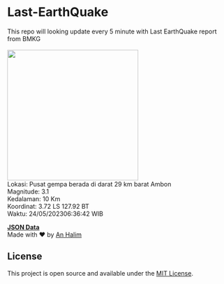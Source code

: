 # Last-EarthQuake
This repo will looking update every 5 minute with Last EarthQuake report from BMKG
<br>
<br>
<img src="https://static.bmkg.go.id/20230524063642.mmi.jpg" width="300"/>
<br>
Lokasi: Pusat gempa berada di darat 29 km barat Ambon <br>
Magnitude: 3.1 <br>
Kedalaman: 10 Km <br>
Koordinat: 3.72 LS 127.92 BT <br>
Waktu: 24/05/202306:36:42 WIB <br>

<a href="./data/data.json">**JSON Data**</a>
<br>
Made with ❤️ by <a href="https://github.com/an-halim">An Halim</a>
## License

This project is open source and available under the [MIT License](LICENSE).
